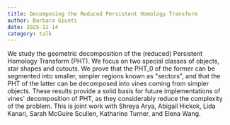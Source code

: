 ```yaml
---
title: Decomposing the Reduced Persistent Homology Transform
author: Barbara Giunti
date: 2025-11-14
category: talk
---
```


We study the geometric decomposition of the (reduced) Persistent Homology Transform (PHT). We focus on two special classes of objects, star shapes and cutouts. We prove that the PHT_0 of the former can be segmented into smaller, simpler regions known as "sectors", and that the PHT of the latter can be decomposed into vines coming from simpler objects. These results provide a solid basis for future implementations of vines' decomposition of PHT, as they considerably reduce the complexity of the problem. This is joint work with Shreya Arya, Abigail Hickok, Lida Kanari, Sarah McGuire Scullen, Katharine Turner, and Elena Wang.
